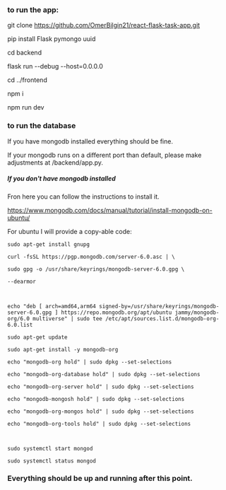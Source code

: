 ### to run the app:

git clone https://github.com/OmerBilgin21/react-flask-task-app.git

pip install Flask pymongo uuid

cd backend

flask run --debug --host=0.0.0.0

cd ../frontend

npm i

npm run dev

### to run the database

If you have mongodb installed everything should be fine.

If your mongodb runs on a different port than default, please make adjustments at /backend/app.py.

##### If you don't have mongodb installed

Fron here you can follow the instructions to install it.

https://www.mongodb.com/docs/manual/tutorial/install-mongodb-on-ubuntu/

For ubuntu I will provide a copy-able code:

```
sudo apt-get install gnupg

curl -fsSL https://pgp.mongodb.com/server-6.0.asc | \

sudo gpg -o /usr/share/keyrings/mongodb-server-6.0.gpg \

--dearmor



echo "deb [ arch=amd64,arm64 signed-by=/usr/share/keyrings/mongodb-server-6.0.gpg ] https://repo.mongodb.org/apt/ubuntu jammy/mongodb-org/6.0 multiverse" | sudo tee /etc/apt/sources.list.d/mongodb-org-6.0.list

sudo apt-get update

sudo apt-get install -y mongodb-org

echo "mongodb-org hold" | sudo dpkg --set-selections

echo "mongodb-org-database hold" | sudo dpkg --set-selections

echo "mongodb-org-server hold" | sudo dpkg --set-selections

echo "mongodb-mongosh hold" | sudo dpkg --set-selections

echo "mongodb-org-mongos hold" | sudo dpkg --set-selections

echo "mongodb-org-tools hold" | sudo dpkg --set-selections



sudo systemctl start mongod

sudo systemctl status mongod

```

### Everything should be up and running after this point.
